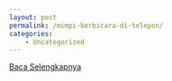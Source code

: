 ```yaml
---
layout: post
permalink: /mimpi-berbicara-di-telepon/
categories:
    - Uncategorized
---
```


[Baca Selengkapnya](/04)